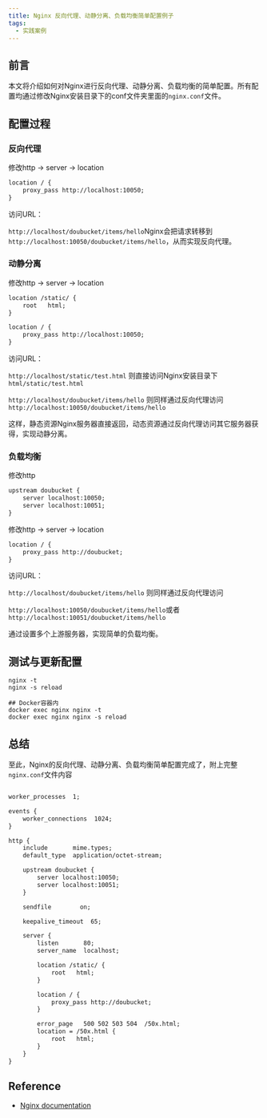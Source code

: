 ```yaml
---
title: Nginx 反向代理、动静分离、负载均衡简单配置例子
tags: 
  - 实践案例
---
```


## 前言

本文将介绍如何对Nginx进行反向代理、动静分离、负载均衡的简单配置。所有配置均通过修改Nginx安装目录下的conf文件夹里面的`nginx.conf`文件。

<!--more-->



## 配置过程

### 反向代理

修改http -> server -> location

```xml
location / {
    proxy_pass http://localhost:10050;
}
```

访问URL：

`http://localhost/doubucket/items/hello`Nginx会把请求转移到 `http://localhost:10050/doubucket/items/hello`，从而实现反向代理。

### 动静分离

修改http -> server -> location

```xml
location /static/ {
    root   html;
}

location / {
    proxy_pass http://localhost:10050;
}
```

访问URL：

`http://localhost/static/test.html` 则直接访问Nginx安装目录下 `html/static/test.html`

`http://localhost/doubucket/items/hello` 则同样通过反向代理访问 `http://localhost:10050/doubucket/items/hello`

这样，静态资源Nginx服务器直接返回，动态资源通过反向代理访问其它服务器获得，实现动静分离。

### 负载均衡

修改http

```xml
upstream doubucket {
    server localhost:10050;
    server localhost:10051;
}
```

修改http -> server -> location

```xml
location / {
    proxy_pass http://doubucket;
}
```

访问URL：

`http://localhost/doubucket/items/hello` 则同样通过反向代理访问 

`http://localhost:10050/doubucket/items/hello`或者 `http://localhost:10051/doubucket/items/hello`

通过设置多个上游服务器，实现简单的负载均衡。



## 测试与更新配置

```shell
nginx -t
nginx -s reload

## Docker容器内
docker exec nginx nginx -t
docker exec nginx nginx -s reload
```



## 总结

至此，Nginx的反向代理、动静分离、负载均衡简单配置完成了，附上完整`nginx.conf`文件内容

```xml

worker_processes  1;

events {
    worker_connections  1024;
}

http {
    include       mime.types;
    default_type  application/octet-stream;

    upstream doubucket {
        server localhost:10050;
        server localhost:10051;
    }

    sendfile        on;

    keepalive_timeout  65;

    server {
        listen       80;
        server_name  localhost;

        location /static/ {
            root   html;
        }

        location / {
            proxy_pass http://doubucket;
        }

        error_page   500 502 503 504  /50x.html;
        location = /50x.html {
            root   html;
        }
    }
}

```



## Reference

* [Nginx documentation](https://nginx.org/en/docs/)